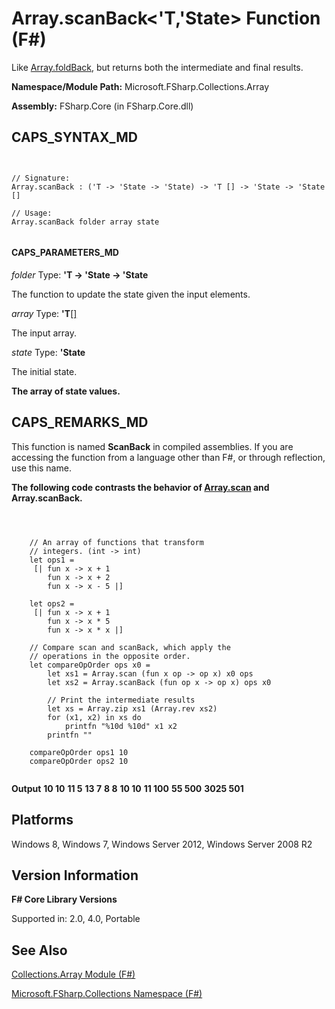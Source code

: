 # Array.scanBack<'T,'State> Function (F#)

Like [Array.foldBack](http://msdn.microsoft.com/en-us/library/1121a453-dead-4711-a0ca-cc147752989c), but returns both the intermediate and final results.

**Namespace/Module Path:** Microsoft.FSharp.Collections.Array

**Assembly:** FSharp.Core (in FSharp.Core.dll)


## CAPS_SYNTAX_MD



```


// Signature:
Array.scanBack : ('T -> 'State -> 'State) -> 'T [] -> 'State -> 'State []

// Usage:
Array.scanBack folder array state


```



#### CAPS_PARAMETERS_MD
*folder*
Type: **'T -&gt; 'State -&gt; 'State**


The function to update the state given the input elements.


*array*
Type: **'T**[[]](http://msdn.microsoft.com/en-us/library/def20292-9aae-4596-9275-b94e594f8493)


The input array.


*state*
Type: **'State**


The initial state.



**The array of state values.**
## CAPS_REMARKS_MD
This function is named **ScanBack** in compiled assemblies. If you are accessing the function from a language other than F#, or through reflection, use this name.

**The following code contrasts the behavior of [Array.scan](http://msdn.microsoft.com/en-us/library/f6893608-9146-450d-9ebb-a0016803fbb0) and Array.scanBack.**


```



    // An array of functions that transform 
    // integers. (int -> int)
    let ops1 =
     [| fun x -> x + 1
        fun x -> x + 2
        fun x -> x - 5 |]

    let ops2 =
     [| fun x -> x + 1
        fun x -> x * 5
        fun x -> x * x |]

    // Compare scan and scanBack, which apply the
    // operations in the opposite order.
    let compareOpOrder ops x0 =
        let xs1 = Array.scan (fun x op -> op x) x0 ops
        let xs2 = Array.scanBack (fun op x -> op x) ops x0

        // Print the intermediate results
        let xs = Array.zip xs1 (Array.rev xs2)
        for (x1, x2) in xs do
            printfn "%10d %10d" x1 x2
        printfn ""

    compareOpOrder ops1 10
    compareOpOrder ops2 10


```



**Output**
**10         10**
**11          5**
**13          7**
**8          8**
**10         10**
**11        100**
**55        500**
**3025        501**
## Platforms
Windows 8, Windows 7, Windows Server 2012, Windows Server 2008 R2


## Version Information
**F# Core Library Versions**

Supported in: 2.0, 4.0, Portable




## See Also
[Collections.Array Module &#40;F&#35;&#41;](Collections.Array+Module+%28F%23%29.md)

[Microsoft.FSharp.Collections Namespace &#40;F&#35;&#41;](Microsoft.FSharp.Collections+Namespace+%28F%23%29.md)

